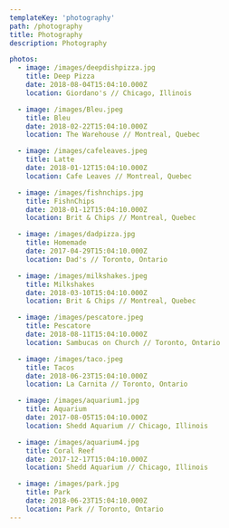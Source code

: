 ```yaml
---
templateKey: 'photography'
path: /photography
title: Photography
description: Photography

photos:
  - image: /images/deepdishpizza.jpg
    title: Deep Pizza
    date: 2018-08-04T15:04:10.000Z
    location: Giordano's // Chicago, Illinois

  - image: /images/Bleu.jpeg
    title: Bleu
    date: 2018-02-22T15:04:10.000Z
    location: The Warehouse // Montreal, Quebec

  - image: /images/cafeleaves.jpeg
    title: Latte
    date: 2018-01-12T15:04:10.000Z
    location: Cafe Leaves // Montreal, Quebec

  - image: /images/fishnchips.jpg
    title: FishnChips
    date: 2018-01-12T15:04:10.000Z
    location: Brit & Chips // Montreal, Quebec

  - image: /images/dadpizza.jpg
    title: Homemade
    date: 2017-04-29T15:04:10.000Z
    location: Dad's // Toronto, Ontario

  - image: /images/milkshakes.jpeg
    title: Milkshakes
    date: 2018-03-10T15:04:10.000Z
    location: Brit & Chips // Montreal, Quebec

  - image: /images/pescatore.jpeg
    title: Pescatore
    date: 2018-08-11T15:04:10.000Z
    location: Sambucas on Church // Toronto, Ontario

  - image: /images/taco.jpeg
    title: Tacos
    date: 2018-06-23T15:04:10.000Z
    location: La Carnita // Toronto, Ontario

  - image: /images/aquarium1.jpg
    title: Aquarium
    date: 2017-08-05T15:04:10.000Z
    location: Shedd Aquarium // Chicago, Illinois

  - image: /images/aquarium4.jpg
    title: Coral Reef
    date: 2017-12-17T15:04:10.000Z
    location: Shedd Aquarium // Chicago, Illinois

  - image: /images/park.jpg
    title: Park
    date: 2018-06-23T15:04:10.000Z
    location: Park // Toronto, Ontario
---
```

